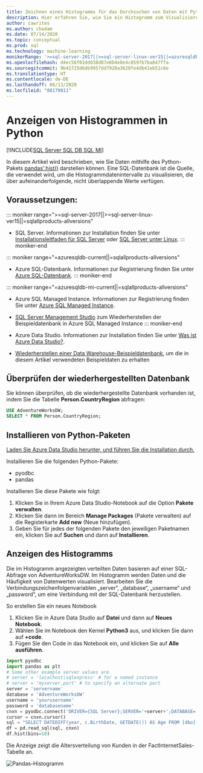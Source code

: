 ```yaml
---
title: Zeichnen eines Histogramms für das Durchsuchen von Daten mit Python
description: Hier erfahren Sie, wie Sie ein Histogramm zum Visualisieren von Daten mithilfe von Python erstellen.
author: cawrites
ms.author: chadam
ms.date: 07/14/2020
ms.topic: conceptual
ms.prod: sql
ms.technology: machine-learning
monikerRange: '>=sql-server-2017||>=sql-server-linux-ver15||=azuresqldb-mi-current||=azuresqldb-current||=sqlallproducts-allversions'
ms.openlocfilehash: d4ec56f02dd038d87e8b4e8e4c8597b7ba047ffa
ms.sourcegitcommit: 9b41725d6db9957dd7928a3620fe4db41eb51c6e
ms.translationtype: HT
ms.contentlocale: de-DE
ms.lasthandoff: 08/13/2020
ms.locfileid: "88179811"
---
```

# <a name="plot-histograms-in-python"></a>Anzeigen von Histogrammen in Python 
[!INCLUDE[SQL Server SQL DB SQL MI](../../includes/applies-to-version/sql-asdb-asdbmi.md)]

In diesem Artikel wird beschrieben, wie Sie Daten mithilfe des Python-Pakets [pandas'.hist()](https://pandas.pydata.org/pandas-docs/stable/reference/api/pandas.DataFrame.hist.html) darstellen können. Eine SQL-Datenbank ist die Quelle, die verwendet wird, um die Histogrammdatenintervalle zu visualisieren, die über aufeinanderfolgende, nicht überlappende Werte verfügen.

## <a name="prerequisites"></a>Voraussetzungen:

::: moniker range=">=sql-server-2017||>=sql-server-linux-ver15||=sqlallproducts-allversions"
* SQL Server. Informationen zur Installation finden Sie unter [Installationsleitfaden für SQL Server](../../database-engine/install-windows/install-sql-server.md) oder [SQL Server unter Linux](../../linux/sql-server-linux-overview.md).
::: moniker-end

::: moniker range="=azuresqldb-current||=sqlallproducts-allversions"
* Azure SQL-Datenbank. Informationen zur Registrierung finden Sie unter [Azure SQL-Datenbank](https://docs.microsoft.com/azure/sql-database/sql-database-get-started-portal).
::: moniker-end

::: moniker range="=azuresqldb-mi-current||=sqlallproducts-allversions"
* Azure SQL Managed Instance. Informationen zur Registrierung finden Sie unter [Azure SQL Managed Instance](https://docs.microsoft.com/azure/azure-sql/managed-instance/instance-create-quickstart).

* [SQL Server Management Studio](../../ssms/download-sql-server-management-studio-ssms.md) zum Wiederherstellen der Beispieldatenbank in Azure SQL Managed Instance
::: moniker-end

* Azure Data Studio. Informationen zur Installation finden Sie unter [Was ist Azure Data Studio?](../../azure-data-studio/what-is.md).

* [Wiederherstellen einer Data Warehouse-Beispieldatenbank](../../samples/adventureworks-install-configure.md), um die in diesem Artikel verwendeten Beispieldaten zu erhalten

## <a name="verify-restored-database"></a>Überprüfen der wiederhergestellten Datenbank

Sie können überprüfen, ob die wiederhergestellte Datenbank vorhanden ist, indem Sie die Tabelle **Person.CountryRegion** abfragen:
```sql
USE AdventureWorksDW;
SELECT * FROM Person.CountryRegion;
```
  
## <a name="install-python-packages"></a>Installieren von Python-Paketen

[Laden Sie Azure Data Studio herunter, und führen Sie die Installation durch.](../../azure-data-studio/download-azure-data-studio.md)

Installieren Sie die folgenden Python-Pakete:
  * pyodbc
  * pandas

  Installieren Sie diese Pakete wie folgt:

  1. Klicken Sie in Ihrem Azure Data Studio-Notebook auf die Option **Pakete verwalten**.
  2. Klicken Sie dann im Bereich **Manage Packages** (Pakete verwalten) auf die Registerkarte **Add new** (Neue hinzufügen).
  3. Geben Sie für jedes der folgenden Pakete den jeweiligen Paketnamen ein, klicken Sie auf **Suchen** und dann auf **Installieren**.

## <a name="plot-histogram"></a>Anzeigen des Histogramms

Die im Histogramm angezeigten verteilten Daten basieren auf einer SQL-Abfrage von AdventureWorksDW. Im Histogramm werden Daten und die Häufigkeit von Datenwerten visualisiert. Bearbeiten Sie die Verbindungszeichenfolgenvariablen „server“, „database“, „username“ und „password“, um eine Verbindung mit der SQL-Datenbank herzustellen.

So erstellen Sie ein neues Notebook

1. Klicken Sie in Azure Data Studio auf **Datei** und dann auf **Neues Notebook**.
2. Wählen Sie im Notebook den Kernel **Python3** aus, und klicken Sie dann auf **+code**.
3. Fügen Sie den Code in das Notebook ein, und klicken Sie auf **Alle ausführen**.

```python
import pyodbc 
import pandas as plt
# Some other example server values are
# server = 'localhost\sqlexpress' # for a named instance
# server = 'myserver,port' # to specify an alternate port
server = 'servername' 
database = 'AdventureWorksDW' 
username = 'yourusername' 
password = 'databasename'  
cnxn = pyodbc.connect('DRIVER={SQL Server};SERVER='+server+';DATABASE='+database+';UID='+username+';PWD='+ password)
cursor = cnxn.cursor()
sql = "SELECT DATEDIFF(year, c.BirthDate, GETDATE()) AS Age FROM [dbo].[FactInternetSales] s INNER JOIN dbo.DimCustomer c ON s.CustomerKey = c.CustomerKey"
df = pd.read_sql(sql, cnxn)
df.hist(bins=10)
```

Die Anzeige zeigt die Altersverteilung von Kunden in der FactInternetSales-Tabelle an.

![Pandas-Histogramm](./media/python-histogram.png)


